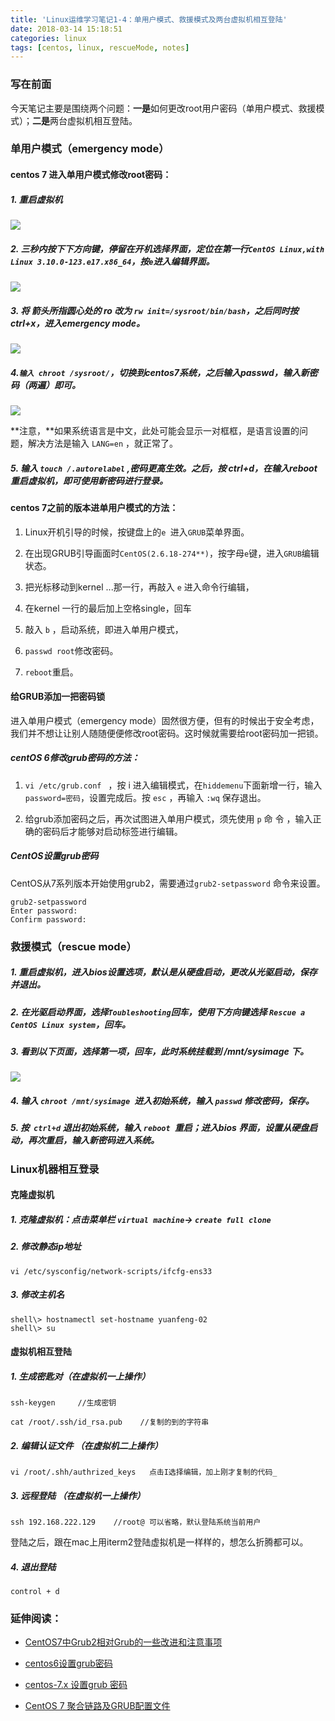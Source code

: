 ```yaml
---
title: 'Linux运维学习笔记1-4：单用户模式、救援模式及两台虚拟机相互登陆'
date: 2018-03-14 15:18:51
categories: linux
tags: [centos, linux, rescueMode, notes] 
---
```


### 写在前面

今天笔记主要是围绕两个问题：**一是**如何更改root用户密码（单用户模式、救援模式）；**二是**两台虚拟机相互登陆。

### 单用户模式（emergency mode）

#### centos 7 进入单用户模式修改root密码：

##### 1. 重启虚拟机

![](https://farm1.staticflickr.com/798/39924649985_807fa4bfec_o.png)

<!--more-->

##### 2. 三秒内按下下方向键，停留在开机选择界面，定位在第一行`CentOS Linux,with Linux 3.10.0-123.e17.x86_64`，按` e `进入编辑界面。

![](https://farm1.staticflickr.com/789/40777871842_51eab81340_o.png)

##### 3. 将 箭头所指圆心处的 ro 改为 `rw init=/sysroot/bin/bash`，之后同时按 ctrl+x，进入emergency mode。

![](https://farm5.staticflickr.com/4779/40819592551_af016aaf5e_o.png)

##### 4.` 输入 chroot /sysroot/ `，切换到centos7系统，之后输入passwd，输入新密码（两遍）即可。

![](https://farm1.staticflickr.com/790/40110816304_db495e2ed9_o.png)

**注意，**如果系统语言是中文，此处可能会显示一对框框，是语言设置的问题，解决方法是输入 `LANG=en` ，就正常了。

##### 5. 输入 `touch /.autorelabel` ,密码更高生效。之后，按 ctrl+d，在输入reboot 重启虚拟机，即可使用新密码进行登录。


#### centos 7之前的版本进单用户模式的方法：

1. Linux开机引导的时候，按键盘上的`e `进入`GRUB`菜单界面。

2. 在出现GRUB引导画面时`CentOS(2.6.18-274**)`，按字母`e`键，进入`GRUB`编辑状态。

3. 把光标移动到kernel ...那一行，再敲入 `e` 进入命令行编辑，

4. 在kernel 一行的最后加上空格single，回车

5. 敲入 `b` ，启动系统，即进入单用户模式，

6. `passwd root`修改密码。

7. `reboot`重启。

#### 给GRUB添加一把密码锁

进入单用户模式（emergency mode）固然很方便，但有的时候出于安全考虑，我们并不想让让别人随随便便修改root密码。这时候就需要给root密码加一把锁。

##### centOS 6修改grub密码的方法：

1. `vi /etc/grub.conf ` ，按 i 进入编辑模式，在`hiddemenu`下面新增一行，输入 `password=密码`，设置完成后。按 `esc` ，再输入 `:wq` 保存退出。

2. 给grub添加密码之后，再次试图进入单用户模式，须先使用 ` p ` 命 令 ，输入正确的密码后才能够对启动标签进行编辑。

##### CentOS设置grub密码

CentOS从7系列版本开始使用grub2，需要通过`grub2-setpassword` 命令来设置。

```
grub2-setpassword
Enter password:
Confirm password:
```

### 救援模式（rescue mode）

##### 1. 重启虚拟机，进入bios设置选项，默认是从硬盘启动，更改从光驱启动，保存并退出。

##### 2. 在光驱启动界面，选择`Toubleshooting`回车，使用下方向键选择 `Rescue a CentOS Linux system`，回车。

##### 3. 看到以下页面，选择第一项，回车，此时系统挂载到 /mnt/sysimage 下。

![](https://farm5.staticflickr.com/4785/40778364142_7be0228e5b_o.png)

##### 4. 输入  `chroot /mnt/sysimage `进入初始系统，输入 `passwd` 修改密码，保存。

##### 5. 按` ctrl+d` 退出初始系统，输入 `reboot `重启；进入bios 界面，设置从硬盘启动，再次重启，输入新密码进入系统。

### Linux机器相互登录

#### 克隆虚拟机

##### 1. 克隆虚拟机：点击菜单栏 `virtual machine`-\> `create full clone`

##### 2. 修改静态ip地址

```
vi /etc/sysconfig/network-scripts/ifcfg-ens33
```

##### 3. 修改主机名

```
shell\> hostnamectl set-hostname yuanfeng-02
shell\> su
```

#### 虚拟机相互登陆

##### 1. 生成密匙对（在虚拟机一上操作）

```
ssh-keygen     //生成密钥

cat /root/.ssh/id_rsa.pub    //复制的到的字符串
```

##### 2. 编辑认证文件  （在虚拟机二上操作）

```
vi /root/.shh/authrized_keys   点击I选择编辑，加上刚才复制的代码_
```

##### 3. 远程登陆 （在虚拟机一上操作）

```
ssh 192.168.222.129    //root@ 可以省略，默认登陆系统当前用户
```

登陆之后，跟在mac上用iterm2登陆虚拟机是一样样的，想怎么折腾都可以。

##### 4. 退出登陆

```
control + d
```

### 延伸阅读：

* [CentOS7中Grub2相对Grub的一些改进和注意事项](https://carey.akhack.com/2017/05/10/Grub2%E7%9B%B8%E5%AF%B9Grub%E7%9A%84%E4%B8%80%E4%BA%9B%E6%94%B9%E8%BF%9B%E5%92%8C%E6%B3%A8%E6%84%8F%E4%BA%8B%E9%A1%B9%EF%BC%88CentOS7%EF%BC%89/)

* [centos6设置grub密码](http://blog.csdn.net/cmzsteven/article/details/49049353)

* [centos-7.x 设置grub 密码](https://www.linuser.com/forum.php?mod=viewthread&tid=503)

* [CentOS 7 聚合链路及GRUB配置文件](http://blog.51cto.com/taoliang/1907976)


